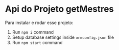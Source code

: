 # Api do Projeto getMestres

Para instalar e rodar esse projeto:

1. Run `npm i` command
2. Setup database settings inside `ormconfig.json` file
3. Run `npm start` command
